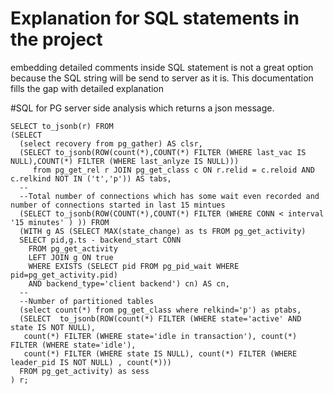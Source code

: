 # Explanation for SQL statements in the project
embedding detailed comments inside SQL statement is not a great option because the SQL string will be send to server as it is.
This documentation fills the gap with detailed explanation

#SQL for PG server side analysis which returns a json message.
```
SELECT to_jsonb(r) FROM
(SELECT 
  (select recovery from pg_gather) AS clsr,
  (SELECT to_jsonb(ROW(count(*),COUNT(*) FILTER (WHERE last_vac IS NULL),COUNT(*) FILTER (WHERE last_anlyze IS NULL))) 
     from pg_get_rel r JOIN pg_get_class c ON r.relid = c.reloid AND c.relkind NOT IN ('t','p')) AS tabs,
  --
  --Total number of connections which has some wait even recorded and number of connections started in last 15 mintues
  (SELECT to_jsonb(ROW(COUNT(*),COUNT(*) FILTER (WHERE CONN < interval '15 minutes' ) )) FROM 
  (WITH g AS (SELECT MAX(state_change) as ts FROM pg_get_activity)
  SELECT pid,g.ts - backend_start CONN
    FROM pg_get_activity
    LEFT JOIN g ON true
    WHERE EXISTS (SELECT pid FROM pg_pid_wait WHERE pid=pg_get_activity.pid)
    AND backend_type='client backend') cn) AS cn,
  --
  --Number of partitioned tables
  (select count(*) from pg_get_class where relkind='p') as ptabs,
  (SELECT  to_jsonb(ROW(count(*) FILTER (WHERE state='active' AND state IS NOT NULL), 
   count(*) FILTER (WHERE state='idle in transaction'), count(*) FILTER (WHERE state='idle'),
   count(*) FILTER (WHERE state IS NULL), count(*) FILTER (WHERE leader_pid IS NOT NULL) , count(*)))
  FROM pg_get_activity) as sess
) r;
```

